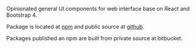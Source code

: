 Opinionated general UI components for web interface base on React and Bootstrap 4.

Package is located at [npm](https://www.npmjs.com/package/@speck-agency%2Fweb-ui) and public source at [github](https://github.com/speck-agency/web-ui).

Packages published an npm are built from private source at bitbucket.
